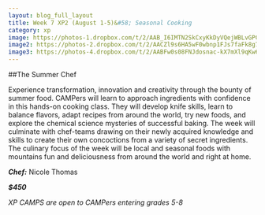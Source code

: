 ```yaml
---
layout: blog_full_layout
title: Week 7 XP2 (August 1-5)&#58; Seasonal Cooking
category: xp
image: https://photos-1.dropbox.com/t/2/AAB_I6IMTN2SkCxyKkDyVQejWBLvGPCaEk5xU8N1A1gGlQ/12/96179569/jpeg/32x32/1/_/1/2/IMG_1556.JPG/EPPnz0oY5rYBIAIoAg/W856rXCBsRJuUbxocMeVHwVy1TPk9R5ICSX_VPUyl1U?size=1024x768&size_mode=3
image2: https://photos-2.dropbox.com/t/2/AACZl9s6HA5wF0wbnp1FJs7faFk8g7fDlmgw8G29_c5pqg/12/96179569/jpeg/32x32/1/_/1/2/IMG_1613.JPG/EPPnz0oY5rYBIAIoAg/kU-9B7OTTY5Hglh2f3qBVG4IZe4jdeGZRnVTvzN1P18?size=1024x768&size_mode=3
image3: https://photos-4.dropbox.com/t/2/AABFw0s08FNJdosnac-kX7mXl9qKw6mlHaYiezxI5KEW8g/12/96179569/jpeg/32x32/1/_/1/2/IMG_1509.JPG/EPPnz0oY5rYBIAIoAg/J1pxWzkvDj6kPxMx9Wc1I55NaEv7DmKI4e05Tcs1u0k?size=1024x768&size_mode=3
---
```


##The Summer Chef

Experience transformation, innovation and creativity through the bounty of summer food. CAMPers will learn to approach ingredients with confidence in this hands-on cooking class. They will develop knife skills, learn to balance flavors, adapt recipes from around the world, try new foods, and explore the chemical science mysteries of successful baking. The week will culminate with chef-teams drawing on their newly acquired knowledge and skills to create their own concoctions from a variety of secret ingredients. The culinary focus of the week will be local and seasonal foods with mountains fun and deliciousness from around the world and right at home.

**_Chef:_** Nicole Thomas

**_$450_**

*XP CAMPS are open to CAMPers entering grades 5-8*
